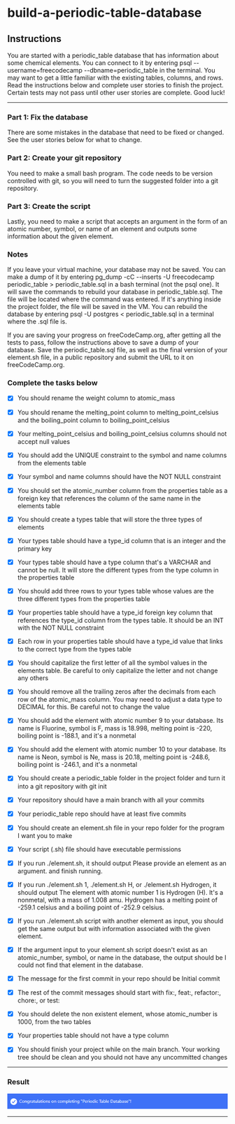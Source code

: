 # build-a-periodic-table-database

## Instructions

You are started with a periodic_table database that has information about some chemical elements. You can connect to it by entering psql --username=freecodecamp --dbname=periodic_table in the terminal. You may want to get a little familiar with the existing tables, columns, and rows. Read the instructions below and complete user stories to finish the project. Certain tests may not pass until other user stories are complete. Good luck!

---

### Part 1: Fix the database

There are some mistakes in the database that need to be fixed or changed. See the user stories below for what to change.

### Part 2: Create your git repository

You need to make a small bash program. The code needs to be version controlled with git, so you will need to turn the suggested folder into a git repository.

### Part 3: Create the script

Lastly, you need to make a script that accepts an argument in the form of an atomic number, symbol, or name of an element and outputs some information about the given element.

### Notes  

If you leave your virtual machine, your database may not be saved. You can make a dump of it by entering pg_dump -cC --inserts -U freecodecamp periodic_table > periodic_table.sql in a bash terminal (not the psql one). It will save the commands to rebuild your database in periodic_table.sql. The file will be located where the command was entered. If it's anything inside the project folder, the file will be saved in the VM. You can rebuild the database by entering psql -U postgres < periodic_table.sql in a terminal where the .sql file is.

If you are saving your progress on freeCodeCamp.org, after getting all the tests to pass, follow the instructions above to save a dump of your database. Save the periodic_table.sql file, as well as the final version of your element.sh file, in a public repository and submit the URL to it on freeCodeCamp.org.

### Complete the tasks below

- [X] You should rename the weight column to atomic_mass

- [X] You should rename the melting_point column to melting_point_celsius and the boiling_point column to boiling_point_celsius

- [X] Your melting_point_celsius and boiling_point_celsius columns should not accept null values

- [X] You should add the UNIQUE constraint to the symbol and name columns from the elements table

- [X] Your symbol and name columns should have the NOT NULL constraint

- [X] You should set the atomic_number column from the properties table as a foreign key that references the column of the same name in the elements table

- [X] You should create a types table that will store the three types of elements

- [X] Your types table should have a type_id column that is an integer and the primary key

- [X] Your types table should have a type column that's a VARCHAR and cannot be null. It will store the different types from the type column in the properties table

- [X] You should add three rows to your types table whose values are the three different types from the properties table

- [X] Your properties table should have a type_id foreign key column that references the type_id column from the types table. It should be an INT with the NOT NULL constraint

- [X] Each row in your properties table should have a type_id value that links to the correct type from the types table

- [X] You should capitalize the first letter of all the symbol values in the elements table. Be careful to only capitalize the letter and not change any others

- [X] You should remove all the trailing zeros after the decimals from each row of the atomic_mass column. You may need to adjust a data type to DECIMAL for this. Be careful not to change the value

- [X] You should add the element with atomic number 9 to your database. Its name is Fluorine, symbol is F, mass is 18.998, melting point is -220, boiling point is -188.1, and it's a nonmetal

- [X] You should add the element with atomic number 10 to your database. Its name is Neon, symbol is Ne, mass is 20.18, melting point is -248.6, boiling point is -246.1, and it's a nonmetal

- [X] You should create a periodic_table folder in the project folder and turn it into a git repository with git init

- [X] Your repository should have a main branch with all your commits

- [X] Your periodic_table repo should have at least five commits

- [X] You should create an element.sh file in your repo folder for the program I want you to make

- [X] Your script (.sh) file should have executable permissions

- [X] If you run ./element.sh, it should output Please provide an element as an argument. and finish running.

- [X] If you run ./element.sh 1, ./element.sh H, or ./element.sh Hydrogen, it should output The element with atomic number 1 is Hydrogen (H). It's a nonmetal, with a mass of 1.008 amu. Hydrogen has a melting point of -259.1 celsius and a boiling point of -252.9 celsius.

- [X] If you run ./element.sh script with another element as input, you should get the same output but with information associated with the given element.

- [X] If the argument input to your element.sh script doesn't exist as an atomic_number, symbol, or name in the database, the output should be I could not find that element in the database.

- [X] The message for the first commit in your repo should be Initial commit

- [X] The rest of the commit messages should start with fix:, feat:, refactor:, chore:, or test:

- [X] You should delete the non existent element, whose atomic_number is 1000, from the two tables

- [X] Your properties table should not have a type column

- [X] You should finish your project while on the main branch. Your working tree should be clean and you should not have any uncommitted changes  

---

### Result

![result](Result.png)

---
